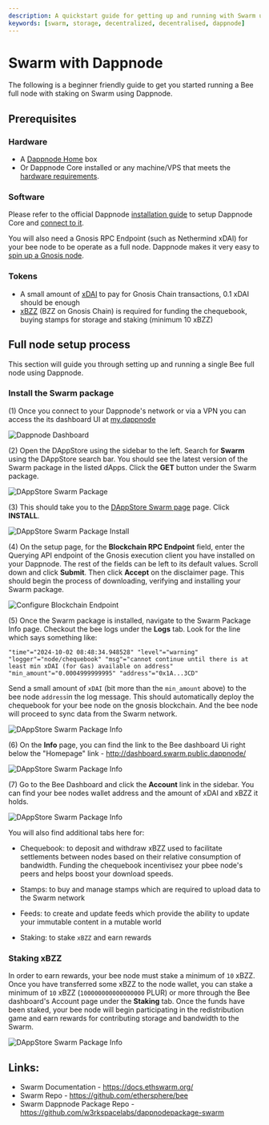 ```yaml
---
description: A quickstart guide for getting up and running with Swarm using Dappnode
keywords: [swarm, storage, decentralized, decentralised, dappnode]
---
```


# Swarm with Dappnode

The following is a beginner friendly guide to get you started running a Bee full node with staking on Swarm using Dappnode.

## Prerequisites

### Hardware

- A [Dappnode Home](https://dappnode.com/collections/frontpage) box
- Or Dappnode Core installed or any machine/VPS that meets the [hardware requirements](https://docs.dappnode.io/docs/user/install/overview/#specifications--minimum-requirements). 

### Software

Please refer to the official Dappnode [installation guide](https://docs.dappnode.io/docs/user/install/overview/) to setup Dappnode Core and [connect to it](https://docs.dappnode.io/docs/user/access-your-dappnode/vpn/overview).

You will also need a Gnosis RPC Endpoint (such as Nethermind xDAI) for your bee node to be operate as a full node. Dappnode makes it very easy to [spin up a Gnosis node](http://my.dappnode/stakers/gnosis).

### Tokens

* A small amount of [xDAI](https://docs.ethswarm.org/docs/learn/tokens#xdai) to pay for Gnosis Chain transactions, 0.1 xDAI should be enough
* [xBZZ](https://docs.ethswarm.org/docs/learn/tokens#xbzz) (BZZ on Gnosis Chain) is required for funding the chequebook, buying stamps for storage and staking (minimum 10 xBZZ) 

## Full node setup process 

This section will guide you through setting up and running a single Bee full node using Dappnode. 

### Install the Swarm package

(1) Once you connect to your Dappnode's network or via a VPN you can access the its dashboard UI at [my.dappnode](http://my.dappnode/) 

![Dappnode Dashboard](/img/tools/swarm/dappnode-dashboard.png)

(2) Open the DAppStore using the sidebar to the left. Search for **Swarm** using the DAppStore search bar. You should see the latest version of the Swarm package in the listed dApps. Click the **GET** button under the Swarm package. 

![DAppStore Swarm Package](/img/tools/swarm/dappnode-package-get.png)

(3) This should take you to the [DAppStore Swarm page](http://my.dappnode/installer/dnp/swarm.public.dappnode.eth) page. Click **INSTALL**.  

![DAppStore Swarm Package Install](/img/tools/swarm/dappnode-package-install.png)

(4) On the setup page, for the **Blockchain RPC Endpoint** field, enter the Querying API endpoint of the Gnosis execution client you have installed on your Dappnode. The rest of the fields can be left to its default values. Scroll down and click **Submit**. Then click **Accept** on the disclaimer page. This should begin the process of downloading, verifying and installing your Swarm package.

![Configure Blockchain Endpoint](/img/tools/swarm/gnosis-blockchain-endpoint.png)

(5) Once the Swarm package is installed, navigate to the Swarm Package Info page. Checkout the bee logs under the **Logs** tab.  Look for the line which says something like: 
```
"time"="2024-10-02 08:48:34.948528" "level"="warning" "logger"="node/chequebook" "msg"="cannot continue until there is at least min xDAI (for Gas) available on address" "min_amount"="0.0004999999995" "address"="0x1A...3CD"
```
Send a small amount of `xDAI` (bit more than the `min_amount` above) to the bee node `address`in the log message. This should automatically deploy the chequebook for your bee node on the gnosis blockchain. And the bee node will proceed to sync data from the Swarm network. 

![DAppStore Swarm Package Info](/img/tools/swarm/dappnode-package-info.png)

(6) On the **Info** page, you can find the link to the Bee dashboard Ui right below the "Homepage" link - http://dashboard.swarm.public.dappnode/ 

![DAppStore Swarm Package Info](/img/tools/swarm/dashboard-ui-link.png)

(7) Go to the Bee Dashboard and click the **Account** link in the sidebar. You can find your bee nodes wallet address and the amount of xDAI and xBZZ it holds. 

![DAppStore Swarm Package Info](/img/tools/swarm/dashboard-account-page.png)

You will also find additional tabs here for:

- Chequebook: to deposit and withdraw xBZZ used to facilitate settlements between nodes based on their relative consumption of bandwidth. Funding the chequebook incentivisez your pbee node's peers and helps boost your download speeds.

- Stamps: to buy and manage stamps which are required to upload data to the Swarm network

- Feeds: to create and update feeds which provide the ability to update your immutable content in a mutable world

- Staking: to stake `xBZZ` and earn rewards

### Staking xBZZ

In order to earn rewards, your bee node must stake a minimum of `10` xBZZ. Once you have transferred some xBZZ to the node wallet, you can stake a minimum of `10` xBZZ (`100000000000000000` PLUR) or more through the Bee dashboard's Account page under the **Staking** tab. Once the funds have been staked, your bee node will begin participating in the redistribution game and earn rewards for contributing storage and bandwidth to the Swarm.

![DAppStore Swarm Package Info](/img/tools/swarm/dashboard-staking-page.png)

## Links:

- Swarm Documentation - https://docs.ethswarm.org/
- Swarm Repo - https://github.com/ethersphere/bee
- Swarm Dappnode Package Repo - https://github.com/w3rkspacelabs/dappnodepackage-swarm 